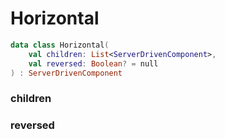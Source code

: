 # Horizontal



```kotlin
data class Horizontal(
    val children: List<ServerDrivenComponent>,
    val reversed: Boolean? = null
) : ServerDrivenComponent
```

### children



### reversed



